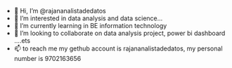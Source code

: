 - 👋 Hi, I’m @rajananalistadedatos
- 👀 I’m interested in data analysis and data science...
- 🌱 I’m currently learning in BE information technology
- 💞️ I’m looking to collaborate on data analysis project, power bi dashboard ....ets
- 📫 to reach me my gethub account is rajananalistadedatos, my personal number is 9702163656

<!---
rajananalistadedatos/rajananalistadedatos is a ✨ special ✨ repository because its `README.md` (this file) appears on your GitHub profile.
You can click the Preview link to take a look at your changes.
--->
